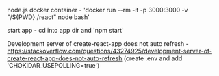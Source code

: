 node.js docker container - 'docker run --rm -it -p 3000:3000 -v "/${PWD}:/react" node bash'

start app - cd into app dir and 'npm start'

Development server of create-react-app does not auto refresh - https://stackoverflow.com/questions/43274925/development-server-of-create-react-app-does-not-auto-refresh (create .env and add 'CHOKIDAR_USEPOLLING=true')
